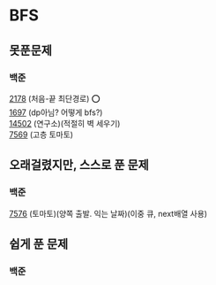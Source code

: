 # BFS

## 못푼문제
### 백준
[2178](https://www.acmicpc.net/problem/2178) (처음-끝 최단경로) :o: <br>
[1697](https://www.acmicpc.net/problem/1697) (dp아님? 어떻게 bfs?) <br>
[14502](https://www.acmicpc.net/problem/14502) (연구소)(적절히 벽 세우기) <br>
[7569](https://www.acmicpc.net/problem/7569) (고층 토마토)

## 오래걸렸지만, 스스로 푼 문제
### 백준
[7576](https://www.acmicpc.net/problem/7576) (토마토)(양쪽 출발. 익는 날짜)(이중 큐, next배열 사용) <br>

## 쉽게 푼 문제
### 백준
